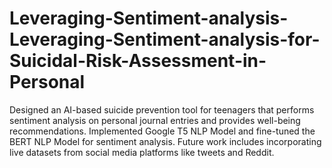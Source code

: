 # Leveraging-Sentiment-analysis-Leveraging-Sentiment-analysis-for-Suicidal-Risk-Assessment-in-Personal

Designed an AI-based suicide prevention tool for teenagers that performs sentiment analysis on personal journal entries and provides well-being recommendations.
Implemented Google T5 NLP Model and fine-tuned the BERT NLP Model for sentiment analysis.
Future work includes incorporating live datasets from social media platforms like tweets and Reddit.
